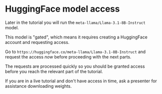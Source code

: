 # HuggingFace model access

Later in the tutorial you will run the `meta-llama/Llama-3.1-8B-Instruct` model.

This model is "gated", which means it requires creating a HuggingFace account and requesting access.

Go to `https://huggingface.co/meta-llama/Llama-3.1-8B-Instruct` and request the access *now* before proceeding with the next parts.

The requests are processed quickly so you should be granted access before you reach the relevant part of the tutorial.

If you are in a live tutorial and don't have access in time, ask a presenter for assistance downloading weights.
